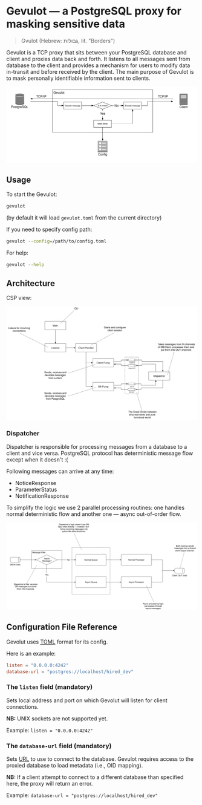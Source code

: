 # Gevulot — a PostgreSQL proxy for masking sensitive data

> Gvulot (Hebrew: גְּבוּלוֹת, lit. "Borders")

Gevulot is a TCP proxy that sits between your PostgreSQL database and client and proxies data back and forth.
It listens to all messages sent from database to the client and provides a mechanism for users to modify data in-transit and before received by the client. The main purpose of Gevulot is to mask personally identifiable information sent to clients.

![image](docs/diagrams/gevulot_high_level_overview.svg)

## Usage

To start the Gevulot:

```bash
gevulot
```

(by default it will load `gevulot.toml` from the current directory)

If you need to specify config path:

```bash
gevulot --config=/path/to/config.toml
```

For help:

```bash
gevulot --help
```

## Architecture

CSP view:

![image](docs/diagrams/gevulot_goroutines_architecture.svg)

### Dispatcher

Dispatcher is responsible for processing messages from a database to a client and vice versa. 
PostgreSQL protocol has deterministic message flow except when it doesn't :(

Following messages can arrive at any time:

* NoticeResponse
* ParameterStatus
* NotificationResponse

To simplify the logic we use 2 parallel processing routines: one handles normal deterministic flow and
another one — async out-of-order flow.

![image](docs/diagrams/gevulot_dispatcher_message_flow.svg)

## Configuration File Reference

Gevolut uses [TOML](https://github.com/toml-lang/toml) format for its config.

Here is an example:

```toml
listen = "0.0.0.0:4242"
database-url = "postgres://localhost/hired_dev"
```

### The `listen` field (mandatory)

Sets local address and port on which Gevolut will listen for client connections.

**NB:** UNIX sockets are not supported yet.

Example: `listen = "0.0.0.0:4242"`

### The `database-url` field (mandatory)

Sets [URL](https://godoc.org/github.com/lib/pq#hdr-Connection_String_Parameters) to use to connect to the database. Gevulot requires access to the proxied database to load metadata (i.e., OID mapping).

**NB:** If a client attempt to connect to a different database than specified here, the proxy will return an error.

Example: `database-url = "postgres://localhost/hired_dev"`
